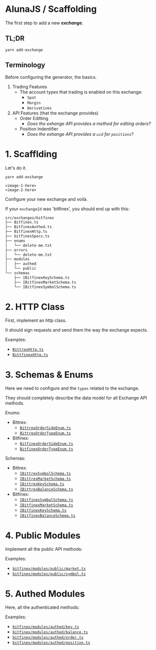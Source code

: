 # AlunaJS / Scaffolding

The first step to add a new **_exchange_**.

## TL;DR

```
yarn add-exchange
```

## Terminology

Before configuring the generator, the basics.

 1. Trading Features
    - The account types that trading is enabled on this exchange:
      - `Spot`
      - `Margin`
      - `Derivatives`
 1. API Features (that the exchange provides)
    - Order Editting
      - _Does the exhange API provides a method for editing orders?_
    - Position Indentifier
      - _Does the exhange API provides a `uid` for `positions`?_

# 1. Scafflding

Let's do it.

```
yarn add-exchange
```

`<image-1-here>`<br/>
`<image-2-here>`

Configure your new exchange and voilà.

If your `exchangeId` was 'bitfinex', you should end up with this:

```bash
src/exchanges/bitfinex
├── Bitfinex.ts
├── BitfinexAuthed.ts
├── BitfinexHttp.ts
├── bitfinexSpecs.ts
├── enums
│   └── delete-me.txt
├── errors
│   └── delete-me.txt
├── modules
│   ├── authed
│   └── public
└── schemas
    ├── IBitfinexKeySchema.ts
    ├── IBitfinexMarketSchema.ts
    └── IBitfinexSymbolSchema.ts
```

# 2. HTTP Class

First, implement an http class.

It should sign requests and send them the way the exchange expects.

Examples:
 - [`BittrexHttp.ts`](../src/exchanges/bittrex/BittrexHttp.ts)
 - [`BittfinexHttp.ts`](../src/exchanges/bittrex/BitfinexHttp.ts)


# 3. Schemas & Enums

Here we need to configure and the `types` related to the exchange.

They should completely describe the data model for all Exchange API methods.

Enums:
  - Bittrex:
    - [`BittrexOrderSideEnum.ts`](../src/exchanges/bittrex/enums/BittrexOrderSideEnum.ts`)
    - [`BittrexOrderTypeEnum.ts`](../src/exchanges/bittrex/enums/BittrexOrderTypeEnum.ts)
  - Bitfinex:
    - [`BitfinexOrderSideEnum.ts`](../src/exchanges/bitfinex/enums/BitfinexOrderSideEnum.ts`)
    - [`BitfinexOrderTypeEnum.ts`](../src/exchanges/bitfinex/enums/BitfinexOrderTypeEnum.ts)

Schemas:
  - Bittrex:
    - [`IBittrexSymbolSchema.ts`](../src/exchanges/bittrex/schemas/IBittrexSymbolSchema.ts)
    - [`IBittrexMarketSchema.ts`](../src/exchanges/bittrex/schemas/IBittrexMarketSchema.ts)
    - [`IBittrexKeySchema.ts`](../src/exchanges/bittrex/schemas/IBittrexKeySchema.ts)
    - [`IBittrexBalanceSchema.ts`](../src/exchanges/bittrex/schemas/IBittrexBalanceSchema.ts)
  - Bitfinex:
    - [`IBitfinexSymbolSchema.ts`](../src/exchanges/bitfinex/schemas/IBitfinexSymbolSchema.ts)
    - [`IBitfinexMarketSchema.ts`](../src/exchanges/bitfinex/schemas/IBitfinexMarketSchema.ts)
    - [`IBitfinexKeySchema.ts`](../src/exchanges/bitfinex/schemas/IBitfinexKeySchema.ts)
    - [`IBitfinexBalanceSchema.ts`](../src/exchanges/bitfinex/schemas/IBitfinexBalanceSchema.ts)


# 4. Public Modules

Implement all the public API methods:

Examples:

 - [`bitfinex/modules/public/market.ts`](../src/exchanges/bitfinex/modules/public/market.ts)
 - [`bitfinex/modules/public/symbol.ts`](../src/exchanges/bitfinex/modules/public/symbol.ts)


# 5. Authed Modules

Here, all the authenticated methods:

Examples:

 - [`bitfinex/modules/authed/key.ts`](../src/exchanges/bitfinex/modules/authed/key.ts)
 - [`bitfinex/modules/authed/balance.ts`](../src/exchanges/bitfinex/modules/authed/balance.ts)
 - [`bitfinex/modules/authed/order.ts`](../src/exchanges/bitfinex/modules/authed/order.ts)
 - [`bitfinex/modules/authed/position.ts`](../src/exchanges/bitfinex/modules/authed/position.ts)
